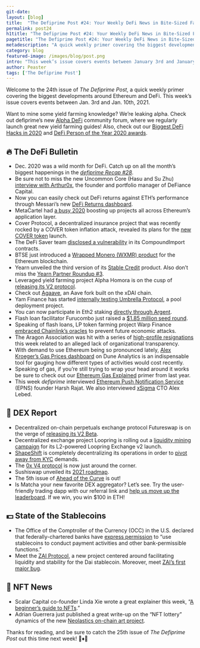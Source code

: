 ```yaml
---
git-date:
layout: [blog]
title:  "The Defiprime Post #24: Your Weekly DeFi News in Bite-Sized Fashion"
permalink: post24
h1title: "The Defiprime Post #24: Your Weekly DeFi News in Bite-Sized Fashion"
pagetitle: "The Defiprime Post #24: Your Weekly DeFi News in Bite-Sized Fashion"
metadescription: "A quick weekly primer covering the biggest developments around Ethereum and DeFi. This week’s issue covers events between January 3rd and January 10th, 2021"
category: blog
featured-image: /images/blog/post.png
intro: "This week’s issue covers events between January 3rd and January 10th, 2021"
author: Peaster
tags: ['The Defiprime Post']
---
```

Welcome to the 24th issue of _The Defiprime Post_, a quick weekly primer covering the biggest developments around Ethereum and DeFi. This week’s issue covers events between Jan. 3rd and Jan. 10th, 2021.

Want to mine some yield farming knowledge? We’re leaking alpha. Check out defiprime’s new [Alpha DeFi](https://alpha.defiprime.com/c/yield-farming/6) community forum, where we regularly launch great new yield farming guides! Also, check out our [Biggest DeFi Hacks in 2020](https://defiprime.com/hacks2020) and [DeFi Person of the Year 2020 awards](https://defiprime.com/defi-person-2020).


## 🔥 The DeFi Bulletin

*   Dec. 2020 was a wild month for DeFi. Catch up on all the month’s biggest happenings in the _[defiprime Recap #28](https://defiprime.substack.com/p/defiprime-28-recap-of-defi-space)_.
*   Be sure not to miss the new Uncommon Core (Hasu and Su Zhu) [interview with Arthur0x](https://anchor.fm/uncommoncore/episodes/17-Defi-Top-20-with-Arthur0x--Su-Zhu-and-Hasu-eofj2n), the founder and portfolio manager of DeFiance Capital.
*   Now you can easily check out DeFi returns against ETH’s performance through Messari’s new [DeFi Returns dashboard](https://messari.io/screener/defi-returns-8B8ADB56).
*   MetaCartel had [a busy 2020](https://medium.com/metacartel/metacartel-2020-recap-1980524ad8da) boosting up projects all across Ethereum’s application layer.
*   Cover Protocol, a decentralized insurance project that was recently rocked by a COVER token inflation attack, revealed its plans for the [new COVER token](https://coverprotocol.medium.com/new-cover-token-launch-19f421cb507d) launch.
*   The DeFi Saver team [disclosed a vulnerability](https://medium.com/defi-saver/disclosing-a-recently-discovered-vulnerability-d88e3b5cb67) in its CompoundImport contracts.
*   BTSE just introduced a [Wrapped Monero (WXMR) product](https://blog.btse.com/introducing-wrapped-monero/) for the Ethereum blockchain.
*   Yearn unveiled the third version of its [Stable Credit](https://andrecronje.medium.com/collateralized-stable-yield-credit-2ea65a50c7e5) product. Also don’t miss the [Yearn Partner Roundup #3](https://medium.com/yearn-partner-roundup/yearn-partner-roundup-3-9f1ac9541c7).
*   Leveraged yield farming project Alpha Homora is on the cusp of [releasing its V2 protocol](https://blog.alphafinance.io/alpha-homora-v2-is-coming-to-town/).
*   Check out [Agaave](https://forum.1hive.org/t/announcing-agaave-aave-on-xdai/1792), an Aave fork built on the xDAI chain.
*   Yam Finance has started [internally testing Umbrella Protocol](https://medium.com/yam-finance/umbrella-internal-alpha-75f62c58974f), a pool deployment project.
*   You can now participate in Eth2 staking [directly through Argent](https://www.argent.xyz/blog/liquid-eth-staking-in-argent/).
*   Flash loan facilitator Furucombo just raised a [$1.85 million seed round](https://medium.com/furucombo/announcing-1-85-million-seed-round-9a7a9beb25e7).
*   Speaking of flash loans, LP token farming project Warp Finance [embraced Chainlink’s oracles](https://cointelegraph.com/news/warp-finance-adds-chainlink-oracles-to-protect-against-flash-loans) to prevent future economic attacks.
*   The Aragon Association was hit with a series of [high-profile resignations](https://www.coindesk.com/decentralized-court-aragon-association-hit-with-flurry-of-resignations) this week related to an alleged lack of organizational transparency.
*   With demand to use Ethereum being so pronounced lately, [Alex Kroeger’s Gas Prices dashboard](https://duneanalytics.com/kroeger0x/gas-prices) on Dune Analytics is an indispensable tool for gauging how different types of activities would cost recently.
*   Speaking of gas, if you’re still trying to wrap your head around it works be sure to check out our [Ethereum Gas Explained](https://defiprime.com/gas) primer from last year.
*   This week _defiprime_ interviewed [Ethereum Push Notification Service](https://defiprime.com/ethereum-push-notification-service) (EPNS) founder Harsh Rajat. We also interviewed [xSigma](https://defiprime.com/xsigma) CTO Alex Lebed. 


## 💱 DEX Report

*   Decentralized on-chain perpetuals exchange protocol Futureswap is on the verge of [releasing its V2 Beta](https://medium.com/futureswap/announcing-futureswap-v2-on-chain-perpetuals-with-live-pricing-e6a440939033).
*   Decentralized exchange project Loopring is rolling out a [liquidity mining campaign](https://medium.com/loopring-protocol/loopring-to-launch-amm-liquidity-mining-on-layer-2-6cabbcf4801c) for its L2-powered Loopring Exchange v2 launch.
*   [ShapeShift](https://www.coindesk.com/shapeshift-going-full-defi-lose-kyc-rules) is completely decentralizing its operations in order to [pivot away from KYC](https://erikvoorhees.medium.com/no-more-kyc-with-shapeshift-6d95a3e63ddf) demands.
*   The [0x V4 protocol](https://blog.0xproject.com/announcing-the-0x-v4-vote-8117e6dad82c) is now just around the corner.
*   Sushiswap unveiled its [2021 roadmap](https://sushiswapchef.medium.com/2021-3e1f45cf86a2).
*   The 5th issue of [Ahead of the Curve](https://news.curve.fi/ahead-of-the-curve-005/) is out!
*   Is Matcha your new favorite DEX aggregator? Let’s see. Try the user-friendly trading dapp with our referral link and [help us move up the leaderboard](https://matcha.xyz/referral/defiprime). If we win, you win $100 in ETH!


## 💵 State of the Stablecoins

*   The Office of the Comptroller of the Currency (OCC) in the U.S. declared that federally-chartered banks have [express permission](https://www.occ.gov/news-issuances/news-releases/2021/nr-occ-2021-2.html) to “use stablecoins to conduct payment activities and other bank-permissible functions.”
*   Meet the [ZAI Protocol](https://zaifinance.medium.com/the-zai-protocol-dcbf22007a3a), a new project centered around facilitating liquidity and stability for the Dai stablecoin. Moreover, meet [ZAI’s first major bug](https://pastebin.com/jrPFezBD).


## 💎 NFT News

*   Scalar Capital co-founder Linda Xie wrote a great explainer this week, “[A beginner’s guide to NFTs](https://linda.mirror.xyz/df649d61efb92c910464a4e74ae213c4cab150b9cbcc4b7fb6090fc77881a95d).”
*   Adrian Guerrera just published a great write-up on the “NFT lottery” dynamics of the new [Neolastics on-chain art project](https://adrian-g.medium.com/how-rare-is-rare-playing-the-nft-lottery-with-neolastics-5943bc72818c).


Thanks for reading, and be sure to catch the 25th issue of _The Defiprime Post_ out this time next week! 👋♦️👋

